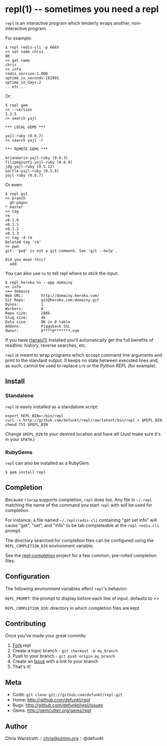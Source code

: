 repl(1) -- sometimes you need a repl
====================================

`repl` is an interactive program which tenderly wraps another,
non-interactive program.

For example:

    $ repl redis-cli -p 6665
    >> set name chris
    OK
    >> get name
    chris
    >> info
    redis_version:1.000
    uptime_in_seconds:182991
    uptime_in_days:2
    .. etc ..


Or:

    $ repl gem
    >> --version
    1.3.5
    >> search yajl

    *** LOCAL GEMS ***

    yajl-ruby (0.6.7)
    >> search yajl -r

    *** REMOTE GEMS ***

    brianmario-yajl-ruby (0.6.3)
    filipegiusti-yajl-ruby (0.6.4)
    jdg-yajl-ruby (0.5.12)
    oortle-yajl-ruby (0.5.8)
    yajl-ruby (0.6.7)


Or even:

    $ repl git
    >> branch
      gh-pages
    * master
    >> tag
    rm
    v0.1.0
    v0.1.1
    v0.1.2
    v0.1.3
    >> tag -d rm
    Deleted tag 'rm'
    >> pwd
    git: 'pwd' is not a git-command. See 'git --help'.

    Did you mean this?
      add

You can also use `%s` to tell repl where to stick the input:

    $ repl heroku %s --app domainy
    >> info
    === domainy
    Web URL:        http://domainy.heroku.com/
    Git Repo:       git@heroku.com:domainy.git
    Dynos:          1
    Workers:        0
    Repo size:      288k
    Slug size:      4k
    Data size:      0K in 0 table
    Addons:         Piggyback SSL
    Owner:          b****@*******.com


If you have [rlwrap(1)][0] installed you'll automatically get the full
benefits of readline: history, reverse searches, etc.

`repl` is meant to wrap programs which accept command line arguments
and print to the standard output. It keeps no state between executed
lines and, as such, cannot be used to replace `irb` or the Python
REPL (for example).


Install
-------

### Standalone

`repl` is easily installed as a standalone script:

    export REPL_BIN=~/bin/repl
    curl -s http://github.com/defunkt/repl/raw/latest/bin/repl > $REPL_BIN
    chmod 755 $REPL_BIN

Change `$REPL_BIN` to your desired location and have at! (Just make
sure it's in your `$PATH`.)

### RubyGems

`repl` can also be installed as a RubyGem:

    $ gem install repl


Completion
----------

Because `rlwrap` supports completion, `repl` does too. Any file in
`~/.repl` matching the name of the command you start `repl` with will
be used for completion.

For instance, a file named `~/.repl/redis-cli` containing "get set
info" will cause "get", "set", and "info" to be tab completeable at
the `repl redis-cli` prompt.

The directory searched for completion files can be configured using
the `REPL_COMPLETION_DIR` environment variable.

See the [repl-completion](http://github.com/defunkt/repl-completion)
project for a few common, pre-rolled completion files.


Configuration
-------------

The following environment variables affect `repl`'s behavior:

`REPL_PROMPT`:
    the prompt to display before each line of input. defaults to >>

`REPL_COMPLETION_DIR`:
    directory in which completion files are kept


Contributing
------------

Once you've made your great commits:

1. [Fork][1] repl
2. Create a topic branch - `git checkout -b my_branch`
3. Push to your branch - `git push origin my_branch`
4. Create an [Issue][2] with a link to your branch
5. That's it!


Meta
----

* Code: `git clone git://github.com/defunkt/repl.git`
* Home: <http://github.com/defunkt/repl>
* Bugs: <http://github.com/defunkt/repl/issues>
* Gems: <http://gemcutter.org/gems/repl>


Author
------

Chris Wanstrath :: chris@ozmm.org :: @defunkt


[0]: http://utopia.knoware.nl/~hlub/rlwrap/
[1]: http://help.github.com/forking/
[2]: http://github.com/defunkt/repl/issues
